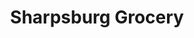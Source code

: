 ---
title: "Sharpsburg Grocery"
url: /sharpsburg/sharpsburg-grocery-south-hathaway-boulevard/
shop: Supermarkt
---